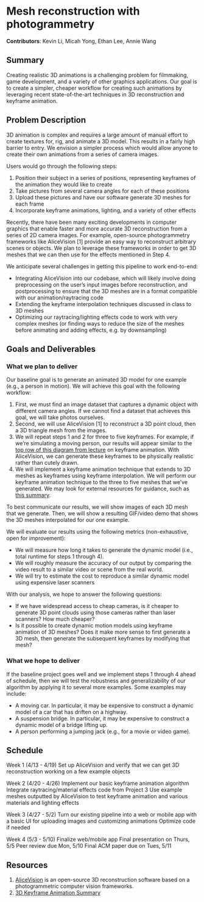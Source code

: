 # Mesh reconstruction with photogrammetry

**Contributors**: Kevin Li, Micah Yong, Ethan Lee, Annie Wang

## Summary

Creating realistic 3D animations is a challenging problem for filmmaking, game development, and a variety of other graphics applications. Our goal is to create a simpler, cheaper workflow for creating such animations by leveraging recent state-of-the-art techniques in 3D reconstruction and keyframe animation. 

## Problem Description

3D animation is complex and requires a large amount of manual effort to create textures for, rig, and animate a 3D model. This results in a fairly high barrier to entry. We envision a simpler process which would allow anyone to create their own animations from a series of camera images. 

Users would go through the following steps:
1. Position their subject in a series of positions, representing keyframes of the animation they would like to create
2. Take pictures from several camera angles for each of these positions
3. Upload these pictures and have our software generate 3D meshes for each frame 
4. Incorporate keyframe animations, lighting, and a variety of other effects 

Recently, there have been many exciting developments in computer graphics that enable faster and more accurate 3D reconstruction from a series of 2D camera images. For example, open-source photogrammetry frameworks like AliceVision [1] provide an easy way to reconstruct arbitrary scenes or objects. We plan to leverage these frameworks in order to get 3D meshes that we can then use for the effects mentioned in Step 4.

We anticipate several challenges in getting this pipeline to work end-to-end:
- Integrating AliceVision into our codebase, which will likely involve doing preprocessing on the user’s input images before reconstruction, and postprocessing to ensure that the 3D meshes are in a format compatible with our animation/raytracing code
- Extending the keyframe interpolation techniques discussed in class to 3D meshes
- Optimizing our raytracing/lighting effects code to work with very complex meshes (or finding ways to reduce the size of the meshes before animating and adding effects, e.g. by downsampling)

## Goals and Deliverables

### What we plan to deliver
Our baseline goal is to generate an animated 3D model for one example (e.g., a person in motion). We will achieve this goal with the following workflow: 
1. First, we must find an image dataset that captures a dynamic object with different camera angles. If we cannot find a dataset that achieves this goal, we will take photos ourselves.
2. Second, we will use AliceVision [1] to reconstruct a 3D point cloud, then a 3D triangle mesh from the images. 
3. We will repeat steps 1 and 2 for three to five keyframes. For example, if we’re simulating a moving person, our results will appear similar to the [top row of this diagram from lecture](​​https://cs184.eecs.berkeley.edu/sp22/lecture/16-42/intro-to-animation) on keyframe animation. With AliceVision, we can generate these keyframes to be physically realistic rather than cutely drawn. 
4. We will implement a keyframe animation technique that extends to 3D meshes as keyframes using keyframe interpolation. We will perform our keyframe animation technique to the three to five meshes that we’ve generated. We may look for external resources for guidance, such as [this summary](​​https://web.arch.virginia.edu/arch545/handouts/keyframing.html). 

To best communicate our results, we will show images of each 3D mesh that we generate. Then, we will show a resulting GIF/video demo that shows the 3D meshes interpolated for our one example. 

We will evaluate our results using the following metrics (non-exhaustive, open for improvement): 
- We will measure how long it takes to generate the dynamic model (i.e., total runtime for steps 1 through 4). 
- We will roughly measure the accuracy of our output by comparing the video result to a similar video or scene from the real world. 
- We will try to estimate the cost to reproduce a similar dynamic model using expensive laser scanners

With our analysis, we hope to answer the following questions:
- If we have widespread access to cheap cameras, is it cheaper to generate 3D point clouds using those cameras rather than laser scanners? How much cheaper? 
- Is it possible to create dynamic motion models using keyframe animation of 3D meshes? Does it make more sense to first generate a 3D mesh, then generate the subsequent keyframes by modifying that mesh?

### What we hope to deliver
If the baseline project goes well and we implement steps 1 through 4 ahead of schedule, then we will test the robustness and generalizability of our algorithm by applying it to several more examples. Some examples may include: 
- A moving car. In particular, it may be expensive to construct a dynamic model of a car that has driften on a highway.
- A suspension bridge. In particular, it may be expensive to construct a dynamic model of a bridge lifting up.
- A person performing a jumping jack (e.g., for a movie or video game). 


## Schedule 

Week 1 (4/13 - 4/19)
Set up AliceVision and verify that we can get 3D reconstruction working on a few example objects

Week 2 (4/20 - 4/26)
Implement our basic keyframe animation algorithm
Integrate raytracing/material effects code from Project 3
Use example meshes outputted by AliceVision to test keyframe animation and various materials and lighting effects

Week 3 (4/27 - 5/2)
Turn our existing pipeline into a web or mobile app with a basic UI for uploading images and customizing animations
Optimize code if needed

Week 4 (5/3 - 5/10)
Finalize web/mobile app
Final presentation on Thurs, 5/5
Peer review due Mon, 5/10
Final ACM paper due on Tues, 5/11


## Resources
1. [AliceVision](https://github.com/alicevision/meshroom) is an open-source 3D reconstruction software based on a photogrammetric computer vision frameworks. 
2. [3D Keyframe Animation Summary](https://web.arch.virginia.edu/arch545/handouts/keyframing.html) 
